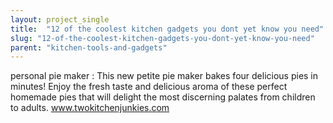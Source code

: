 ```yaml
---
layout: project_single
title:  "12 of the coolest kitchen gadgets you dont yet know you need"
slug: "12-of-the-coolest-kitchen-gadgets-you-dont-yet-know-you-need"
parent: "kitchen-tools-and-gadgets"
---
```

personal pie maker : This new petite pie maker bakes four delicious pies in minutes! Enjoy the fresh taste and delicious aroma of these perfect homemade pies that will delight the most discerning palates from children to adults. www.twokitchenjunkies.com